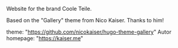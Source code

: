 Website for the brand Coole Teile. 

Based on the "Gallery" theme from Nico Kaiser. Thanks to him!

theme: "https://github.com/nicokaiser/hugo-theme-gallery"
Autor homepage: "https://kaiser.me"
